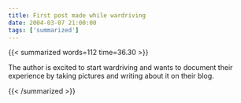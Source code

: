 ```yaml
---
title: First post made while wardriving
date: 2004-03-07 21:00:00
tags: ['summarized']
---
```


{{< summarized words=112 time=36.30 >}}

The author is excited to start wardriving and wants to document their experience by taking pictures and writing about it on their blog.

{{< /summarized >}}